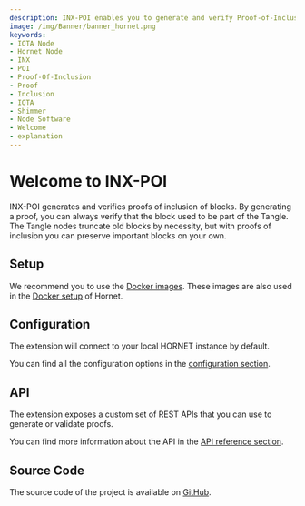 ```yaml
---
description: INX-POI enables you to generate and verify Proof-of-Inclusion of blocks in the Tangle.
image: /img/Banner/banner_hornet.png
keywords:
- IOTA Node
- Hornet Node
- INX
- POI
- Proof-Of-Inclusion
- Proof
- Inclusion
- IOTA
- Shimmer
- Node Software
- Welcome
- explanation
---
```


# Welcome to INX-POI

INX-POI generates and verifies proofs of inclusion of blocks. By generating a proof, you can always verify that the block used to be part of the Tangle. The Tangle nodes truncate old blocks by necessity, but with proofs of inclusion you can preserve important blocks on your own.

## Setup

We recommend you to use the [Docker images](https://hub.docker.com/r/iotaledger/inx-poi).
These images are also used in the [Docker setup](http://wiki.iota.org/hornet/develop/how_tos/using_docker) of Hornet.

## Configuration

The extension will connect to your local HORNET instance by default.

You can find all the configuration options in the [configuration section](reference/configuration.md).

## API

The extension exposes a custom set of REST APIs that you can use to generate or validate proofs.

You can find more information about the API in the [API reference section](reference/api_reference.md).

## Source Code

The source code of the project is available on [GitHub](https://github.com/iotaledger/inx-poi).